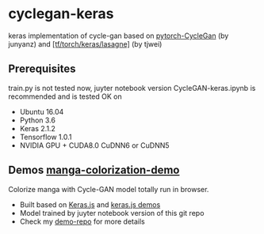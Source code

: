 # cyclegan-keras

keras implementation of cycle-gan based on [pytorch-CycleGan](https://github.com/junyanz/pytorch-CycleGAN-and-pix2pix) (by junyanz) and <a href="https://github.com/tjwei/GANotebooks">[tf/torch/keras/lasagne]</a> (by tjwei)

## Prerequisites
train.py is not tested now, juyter notebook version CycleGAN-keras.ipynb is recommended and is tested OK on
- Ubuntu 16.04
- Python 3.6
- Keras 2.1.2
- Tensorflow 1.0.1
- NVIDIA GPU + CUDA8.0 CuDNN6 or CuDNN5



## Demos [manga-colorization-demo](http://47.98.46.70) 

Colorize manga with Cycle-GAN model totally run in browser.
- Built based on [Keras.js](https://github.com/transcranial/keras-js) and [keras.js demos](https://transcranial.github.io/keras-js)
- Model trained by juyter notebook version of this git repo
- Check my [demo-repo](https://github.com/MingwangLin/manga-colorization) for more details


